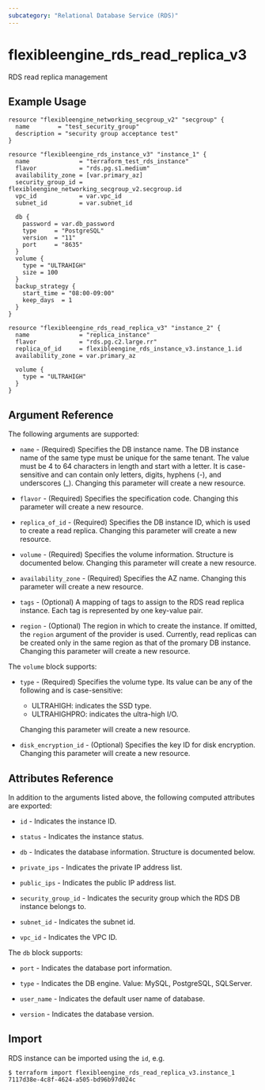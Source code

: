 ```yaml
---
subcategory: "Relational Database Service (RDS)"
---
```


# flexibleengine\_rds\_read\_replica\_v3

RDS read replica management

## Example Usage

```hcl
resource "flexibleengine_networking_secgroup_v2" "secgroup" {
  name        = "test_security_group"
  description = "security group acceptance test"
}

resource "flexibleengine_rds_instance_v3" "instance_1" {
  name              = "terraform_test_rds_instance"
  flavor            = "rds.pg.s1.medium"
  availability_zone = [var.primary_az]
  security_group_id = flexibleengine_networking_secgroup_v2.secgroup.id
  vpc_id            = var.vpc_id
  subnet_id         = var.subnet_id

  db {
    password = var.db_password
    type     = "PostgreSQL"
    version  = "11"
    port     = "8635"
  }
  volume {
    type = "ULTRAHIGH"
    size = 100
  }
  backup_strategy {
    start_time = "08:00-09:00"
    keep_days  = 1
  }
}

resource "flexibleengine_rds_read_replica_v3" "instance_2" {
  name              = "replica_instance"
  flavor            = "rds.pg.c2.large.rr"
  replica_of_id     = flexibleengine_rds_instance_v3.instance_1.id
  availability_zone = var.primary_az

  volume {
    type = "ULTRAHIGH"
  }
}
```

## Argument Reference

The following arguments are supported:

* `name` - (Required) Specifies the DB instance name.
    The DB instance name of the same type must be unique for the
    same tenant. The value must be 4 to 64 characters in length
    and start with a letter. It is case-sensitive and can contain
    only letters, digits, hyphens (-), and underscores (_).
    Changing this parameter will create a new resource.

* `flavor` - (Required) Specifies the specification code.
    Changing this parameter will create a new resource.

* `replica_of_id` - (Required) Specifies the DB instance ID, which is used to
    create a read replica. Changing this parameter will create a new resource.

* `volume` - (Required) Specifies the volume information. Structure is documented below.
    Changing this parameter will create a new resource.

* `availability_zone` - (Required) Specifies the AZ name.
    Changing this parameter will create a new resource.

* `tags` - (Optional) A mapping of tags to assign to the RDS read replica instance.
    Each tag is represented by one key-value pair.

* `region` - (Optional) The region in which to create the instance. If omitted,
    the `region` argument of the provider is used. Currently, read replicas can
    be created only in the same region as that of the promary DB instance.
    Changing this parameter will create a new resource.


The `volume` block supports:

* `type` - (Required) Specifies the volume type. Its value can be any of the following
    and is case-sensitive: 
    - ULTRAHIGH: indicates the SSD type.
    - ULTRAHIGHPRO: indicates the ultra-high I/O.

    Changing this parameter will create a new resource.

* `disk_encryption_id` -  (Optional) Specifies the key ID for disk encryption. 
    Changing this parameter will create a new resource.


## Attributes Reference

In addition to the arguments listed above, the following computed attributes are exported:

* `id` - Indicates the instance ID.

* `status` - Indicates the instance status.

* `db` - Indicates the database information. Structure is documented below. 

* `private_ips` - Indicates the private IP address list. 

* `public_ips` - Indicates the public IP address list.

* `security_group_id` - Indicates the security group which the RDS DB instance belongs to.

* `subnet_id` - Indicates the subnet id. 

* `vpc_id` - Indicates the VPC ID. 

The `db` block supports:

* `port` - Indicates the database port information.

* `type` - Indicates the DB engine. Value: MySQL, PostgreSQL, SQLServer.

* `user_name` - Indicates the default user name of database.

* `version` - Indicates the database version.


## Import

RDS instance can be imported using the `id`, e.g.

```
$ terraform import flexibleengine_rds_read_replica_v3.instance_1 7117d38e-4c8f-4624-a505-bd96b97d024c
```
